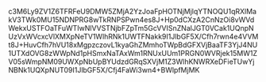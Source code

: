 c3M6Ly9ZV1Z6TFRFeU9DMW5ZMjA2YzJoaFpHOTNjMjlqYTNOQU1qRXlMakV3TWk0MU15NDNPRG8wTkRNPSPwn4es8J+Hp0dCXzA2CnNzOi8vWVdWekxUSTFOaTFuWTIwNlVVSTNjbFZpTm5GcVVISnZNalJGT0VCak1UQnpNUzVxWVcxcVlXMXpNeTV1WlhRNk1UWTFNakk9I1JlbGF5X/Cfh7rwn4e4VVMt8J+HuvCfh7hVU18xMgpzczovL1kyaGhZMmhoTWpBdGFXVjBaaTF3YjJ4NU1UTXdOVG8zWWpNd1pHSmxNaTAxWm1RNUxUUm1PRGN0WVRjek15MW1ZV05sWmpNM09UWXpNbUpBYUdzdGRqSXVjM1Z3WlhKNWRXeDFieTUwYjNBNk1UQXpNUT09I1JlbGF5X/Cfj4FaWi3wn4+BWlpfMjMK
